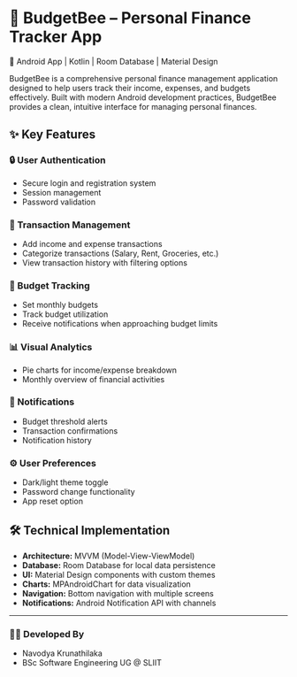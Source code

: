 # 🐝 BudgetBee – Personal Finance Tracker App

📱 Android App | Kotlin | Room Database | Material Design

BudgetBee is a comprehensive personal finance management application designed to help users track their income, expenses, and budgets effectively. Built with modern Android development practices, BudgetBee provides a clean, intuitive interface for managing personal finances.


## ✨ Key Features

### 🔒 User Authentication
- Secure login and registration system
- Session management
- Password validation

### 💸 Transaction Management
- Add income and expense transactions
- Categorize transactions (Salary, Rent, Groceries, etc.)
- View transaction history with filtering options

### 🎯 Budget Tracking
- Set monthly budgets
- Track budget utilization
- Receive notifications when approaching budget limits

### 📊 Visual Analytics
- Pie charts for income/expense breakdown
- Monthly overview of financial activities

### 🔔 Notifications
- Budget threshold alerts
- Transaction confirmations
- Notification history

### ⚙️ User Preferences
- Dark/light theme toggle
- Password change functionality
- App reset option

## 🛠️ Technical Implementation

- **Architecture:** MVVM (Model-View-ViewModel)
- **Database:** Room Database for local data persistence
- **UI:** Material Design components with custom themes
- **Charts:** MPAndroidChart for data visualization
- **Navigation:** Bottom navigation with multiple screens
- **Notifications:** Android Notification API with channels

---


### 👩‍💻 Developed By
- Navodya Krunathilaka
- BSc Software Engineering UG @ SLIIT


